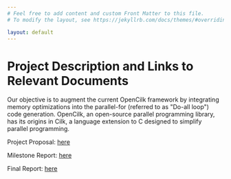 ```yaml
---
# Feel free to add content and custom Front Matter to this file.
# To modify the layout, see https://jekyllrb.com/docs/themes/#overriding-theme-defaults

layout: default 
---
```

# Project Description and Links to Relevant Documents

Our objective is to augment the current OpenCilk framework by integrating memory optimizations into the parallel-for (referred to as "Do-all loop") code generation. OpenCilk, an open-source parallel programming library, has its origins in Cilk, a language extension to C designed to simplify parallel programming.

Project Proposal:
[here](https://docs.google.com/document/d/1nVyRtqquyuxcUuS3wYoTAkXMOp8lEsZ0ul36lROG1nU/edit?usp=sharing)

Milestone Report:
[here](https://docs.google.com/document/d/1vS4VDoELZr3DO6feiS-x7z2b7K6LZ8NLsdyJkQlJAkk/edit?usp=sharing)

Final Report:
[here](https://docs.google.com/document/d/1SwZDwTJ4zf48DMJoi0cHwlneLmlX8ppv_eV_r3oj9yU/edit?usp=sharing)
